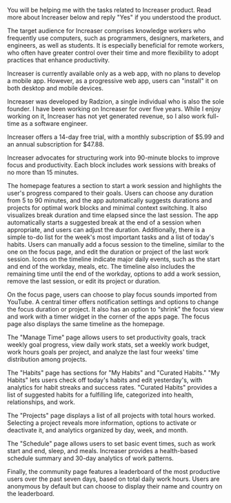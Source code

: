 You will be helping me with the tasks related to Increaser product. Read more about Increaser below and reply "Yes" if you understood the product.

The target audience for Increaser comprises knowledge workers who frequently use computers, such as programmers, designers, marketers, and engineers, as well as students. It is especially beneficial for remote workers, who often have greater control over their time and more flexibility to adopt practices that enhance productivity.

Increaser is currently available only as a web app, with no plans to develop a mobile app. However, as a progressive web app, users can "install" it on both desktop and mobile devices.

Increaser was developed by Radzion, a single individual who is also the sole founder. I have been working on Increaser for over five years. While I enjoy working on it, Increaser has not yet generated revenue, so I also work full-time as a software engineer.

Increaser offers a 14-day free trial, with a monthly subscription of $5.99 and an annual subscription for $47.88.

Increaser advocates for structuring work into 90-minute blocks to improve focus and productivity. Each block includes work sessions with breaks of no more than 15 minutes.

The homepage features a section to start a work session and highlights the user's progress compared to their goals. Users can choose any duration from 5 to 90 minutes, and the app automatically suggests durations and projects for optimal work blocks and minimal context switching. It also visualizes break duration and time elapsed since the last session. The app automatically starts a suggested break at the end of a session when appropriate, and users can adjust the duration. Additionally, there is a simple to-do list for the week's most important tasks and a list of today's habits. Users can manually add a focus session to the timeline, similar to the one on the focus page, and edit the duration or project of the last work session. Icons on the timeline indicate major daily events, such as the start and end of the workday, meals, etc. The timeline also includes the remaining time until the end of the workday, options to add a work session, remove the last session, or edit its project or duration.

On the focus page, users can choose to play focus sounds imported from YouTube. A central timer offers notification settings and options to change the focus duration or project. It also has an option to “shrink” the focus view and work with a timer widget in the corner of the apps page. The focus page also displays the same timeline as the homepage.

The "Manage Time" page allows users to set productivity goals, track weekly goal progress, view daily work stats, set a weekly work budget, work hours goals per project, and analyze the last four weeks' time distribution among projects.

The "Habits" page has sections for "My Habits" and "Curated Habits." "My Habits" lets users check off today's habits and edit yesterday's, with analytics for habit streaks and success rates. "Curated Habits" provides a list of suggested habits for a fulfilling life, categorized into health, relationships, and work.

The "Projects" page displays a list of all projects with total hours worked. Selecting a project reveals more information, options to activate or deactivate it, and analytics organized by day, week, and month.

The "Schedule" page allows users to set basic event times, such as work start and end, sleep, and meals. Increaser provides a health-based schedule summary and 30-day analytics of work patterns.

Finally, the community page features a leaderboard of the most productive users over the past seven days, based on total daily work hours. Users are anonymous by default but can choose to display their name and country on the leaderboard.
